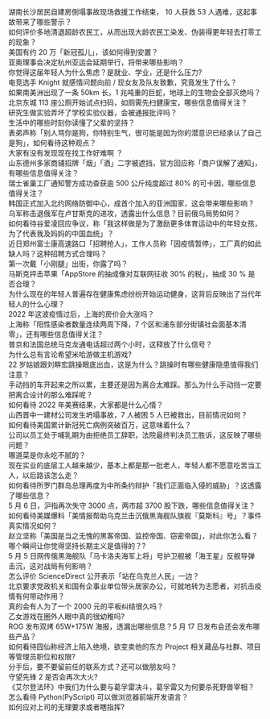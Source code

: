 湖南长沙居民自建房倒塌事故现场救援工作结束， 10 人获救 53 人遇难，这起事故带来了哪些警示？  
如何评价多地清退超龄农民工，从而出现大龄农民工染发、伪装得更年轻去打零工的现象？  
美国有约 20 万「新冠孤儿」，该如何得到安置？  
亚奥理事会决定杭州亚运会延期举行，将带来哪些影响？  
你觉得这届年轻人为什么焦虑？是就业、学业，还是什么压力?  
电竞选手 Knight 就感情问题向前 / 现女友及队友致歉，究竟发生了什么？  
如果南美洲出现了一条 50km 长，1 兆吨重的巨蛇，地球上的生物会全部灭绝吗？  
北京东城 113 座公厕开始试点扫码，如厕需先扫健康宝，哪些信息值得关注？  
研究生做实验弄坏了学校实验仪器，会被通报批评吗？  
生活中的哪些时刻你读懂了父辈的坚持？  
表弟声称「别人骂你是狗，你特别生气，很可能是因为你的潜意识已经承认了自己是狗」，如何看待这种观点？  
大家有没有发现现在找工作好难啊 ？  
山东德州多家商铺招牌「烟」「酒」二字被遮挡，官方回应称「商户误解了通知」，有哪些信息值得关注？  
瑞士雀巢工厂通知警方成功查获逾 500 公斤纯度超过 80% 的可卡因，哪些信息值得关注？  
韩国正式加入北约网络防御中心，成首个加入的亚洲国家，这会带来哪些影响？  
乌军称击退俄军在卢甘斯克的进攻，透露出什么信息？目前俄乌局势如何？  
如何看待谷爱凌回应争议，称「我这样做是为了激励更多体育运动中的年轻女孩，为了代表我及妈妈的中国血统」？  
近日郑州富士康高速路口「招聘抢人」，工作人员称「因疫情暂停」，工厂真的如此缺人吗？这种招聘方式合理吗？  
第一次戴「小刚腿」出街，你露了吗？  
马斯克抨击苹果「AppStore 的抽成像对互联网征收 30% 的税」，抽成 30 % 是否合理？  
为什么现在的年轻人普遍存在健康焦虑纷纷开始运动健身，这背后反映出了当代年轻人的什么心理？  
2022 年这波疫情过后，上海的房价会大涨吗？  
上海称「阳性感染者数量连续两周下降，7 个区和浦东部分街镇社会面基本清零」，还有哪些信息值得关注？  
普京和法国总统马克龙通电话超过两个小时，这释放了什么信号？  
为什么总有言论希望米哈游做主机游戏?  
22 岁姑娘跟刘畊宏跳操眼底出血，这是为什么？跳操时有哪些健康隐患值得我们注意？  
手动挡的车开起来之所以累，主要还是因为离合太难踩。那么为什么手动挡一定要把离合设计的那么难踩呢？  
如何看待 2022 年美赛结果，大家都是什么心情？  
山西晋中一建材公司发生坍塌事故，7 人被困 5 人已被救出，目前情况如何？  
如何看待美国累计新冠死亡病例突破百万，这意味着什么？  
公司以员工处于哺乳期为由拒绝员工辞职，法院最终判决员工胜诉，这反映了哪些问题？  
哪道菜是你永吃不腻的？  
现在实业的底层工人越来越少，基本上都是那一批老人，年轻人都不愿意吃苦当工人，以后路该怎么走？  
如何看待所罗门群岛总理再度为中所条约辩护「我们正面临入侵的威胁」？这透露了哪些信息？  
5 月 6 日，沪指再次失守 3000 点，两市超 3700 股下跌，哪些信息值得关注？  
如何看待美媒爆料「美情报帮助乌克兰击沉俄黑海舰队旗舰『莫斯科』号」？事件真实情况如何？  
赵立坚称「美国是当之无愧的黑客帝国、监控帝国、窃密帝国」，对此你怎么看？  
哪个瞬间让你觉得坚持长期主义是值得的？?  
5 月 5 日网传俄黑海舰队「马卡洛夫海军上将」号护卫舰被「海王星」反舰导弹击沉，这对战局有何影响？  
怎么评价 ScienceDirect 公开表示「站在乌克兰人民」一边？  
北京要求党政机关和国有企事业单位带头居家办公，可就地转为志愿者，对抗击疫情有何带动作用？  
真的会有人为了一个 2000 元的平板纠结很久吗？  
乙女游戏在圈外人眼中真的很幼稚吗?  
ROG 发布双烤 65W+175W 海报，透漏出哪些信息？5 月 17 日发布会还会发布哪些产品？  
如何看待囧仙称经济上陷入绝境，欲变卖他的东方 Project 相关藏品与社群、项目等管理员职位和权限?  
分手后，要不要留前任的联系方式？还可以做朋友吗？  
守望先锋 2 是否会再次大火?  
《艾尔登法环》中我们为什么要与葛孚雷决斗，葛孚雷又为何要杀死野兽宰相？  
怎么看待 Python(PyScript) 可以做浏览器前端开发语言？  
如何应对上司的无理要求或者瞎指挥?  
